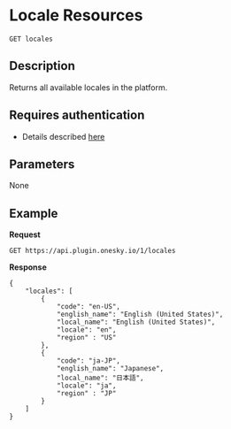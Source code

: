# Locale Resources

    GET locales

## Description
Returns all available locales in the platform.


## Requires authentication
* Details described [here](/README.md#authentication)


## Parameters
None


## Example
**Request**

    GET https://api.plugin.onesky.io/1/locales

**Response**
```
{
    "locales": [
        {
            "code": "en-US",
            "english_name": "English (United States)",
            "local_name": "English (United States)",
            "locale": "en",
            "region" : "US"
        },
        {
            "code": "ja-JP",
            "english_name": "Japanese",
            "local_name": "日本語",
            "locale": "ja",
            "region" : "JP"
        }
    ]
}
```
